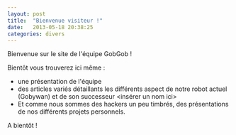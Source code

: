 ```yaml
---
layout: post
title:  "Bienvenue visiteur !"
date:   2013-05-18 20:38:25
categories: divers
---
```


Bienvenue sur le site de l'équipe GobGob !

Bientôt vous trouverez ici même :
 - une présentation de l'équipe
 - des articles variés détaillants les différents aspect de notre robot actuel (Gobywan) et de son successeur <insérer un nom ici>
 - Et comme nous sommes des hackers un peu timbrés, des présentations de nos différents projets personnels.

A bientôt !